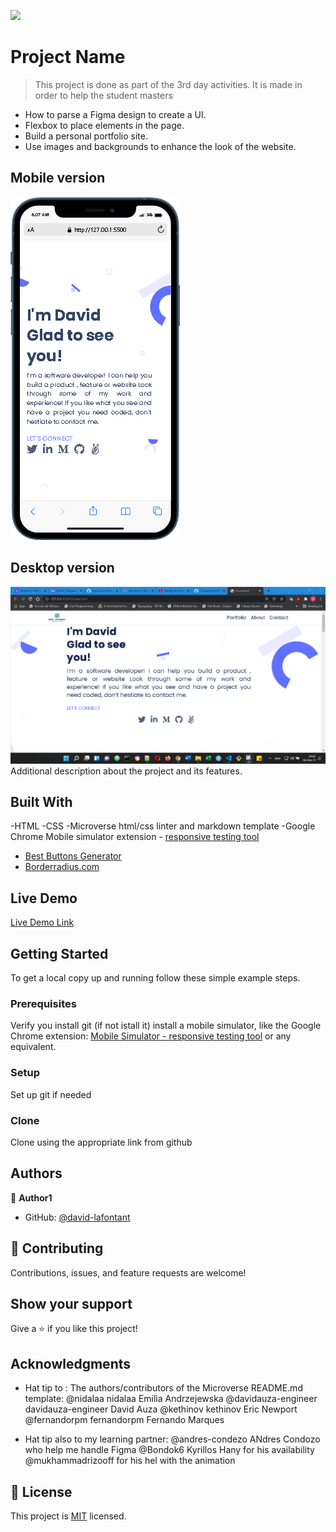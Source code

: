 ![](https://img.shields.io/badge/Microverse-blueviolet)

# Project Name

> This project is done as part of the 3rd day activities. It is made in order to help the student masters

- How to parse a Figma design to create a UI.
- Flexbox to place elements in the page.
- Build a personal portfolio site.
- Use images and backgrounds to enhance the look of the website.

## Mobile version

![screenshot](images/mobile.png)



## Desktop version

![screenshot](images/screenshot-desktop.png)
Additional description about the project and its features.

## Built With

-HTML
-CSS
-Microverse html/css linter and markdown template
-Google Chrome Mobile simulator extension - [responsive testing tool](https://chrome.google.com/webstore/detail/mobile-simulator-responsi/ckejmhbmlajgoklhgbapkiccekfoccmk/related)
- [Best Buttons Generator](https://www.bestcssbuttongenerator.com/)
- [Borderradius.com](https://border-radius.com/)

## Live Demo

[Live Demo Link](https://david-lafontant.github.io/Portfolio/)

## Getting Started

To get a local copy up and running follow these simple example steps.

### Prerequisites

Verify you install git (if not istall it)
install a mobile simulator, like the Google Chrome extension: [Mobile Simulator - responsive testing tool](https://chrome.google.com/webstore/detail/mobile-simulator-responsi/ckejmhbmlajgoklhgbapkiccekfoccmk/related) or any equivalent.

### Setup

Set up git if needed

### Clone

Clone using the appropriate link from github

## Authors

👤 **Author1**

- GitHub: [@david-lafontant](https://github.com/david-lafontant)

## 🤝 Contributing

Contributions, issues, and feature requests are welcome!

## Show your support

Give a ⭐️ if you like this project!

## Acknowledgments

- Hat tip to :
  The authors/contributors of the Microverse README.md template:
  @nidalaa nidalaa Emilia Andrzejewska
  @davidauza-engineer davidauza-engineer David Auza
  @kethinov kethinov Eric Newport
  @fernandorpm fernandorpm Fernando Marques

- Hat tip also to my learning partner:
  @andres-condezo ANdres Condozo who help me handle Figma
  @Bondok6 Kyrillos Hany for his availability
  @mukhammadrizooff for his hel with the animation

## 📝 License

This project is [MIT](./MIT.md) licensed.
